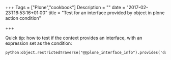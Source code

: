+++
Tags = ["Plone","cookbook"]
Description = ""
date = "2017-02-23T16:53:16+01:00"
title = "Test for an interface provided by object in plone action condition"

+++

Quick tip: how to test if the context provides an interface, with an expression
set as the condition:

```
python:object.restrictedTraverse("@@plone_interface_info").provides('dotted.path.to.IMyFancyInterface')
```
